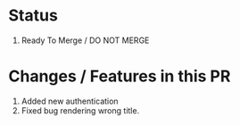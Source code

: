 # Status
1. Ready To Merge / DO NOT MERGE

# Changes / Features in this PR
1. Added new authentication
2. Fixed bug rendering wrong title.
